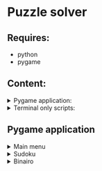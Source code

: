 # Puzzle solver

## Requires:
  - python
  - pygame

## Content:
<details>
<summary>Pygame application:</summary>
  
  - Working:
    - Main menu
    - Binairo game
    - Binairo Solver
    - Sudoku Solver
    - Sudoku game

</details>
<details>
<summary>Terminal only scripts:</summary>
  
  - script to solve sudoku's
  - script to solve binairo's
  - script to create binairo's
  
</details>
 
## Pygame application
<details>
<summary>Main menu</summary>
  
![Screenshot](./Readme_Images/MainMenu.png)

  - Choose the type of puzzle that you want to play
  - Get some info about the selected puzzle-type (picture, rules...)
  - "Play"-button: Play a randomly genereated puzzle
  - "Solve"-button: Imput a premade puzzleboard and let the app find the solution
  
</details>

<details>
<summary>Sudoku</summary>
  <details>
    <summary>Play/ Create</summary>
    
  - A random board will be automatically created
  - A new board can be created by pressing "New"*
  - The board can be resetted to it's original state
  - The "Hint"-button will fill in a random empty cube
  - The "Check"-button:
      - removes all wrong values from the board
      - gives all correct values a grey cube-background
      - disables selection of the correct values so that they cant be changed anymore.
  - automatic highlighting of the selcted cube, row and column
  
   </details>
  <details>
    <summary>Solve</summary>

The algorithm will search for a solution for the board. If the board has no valid solution it will display a message saying: "Impossible".
  
Usage:
  - Left mouse button: select a cube in which to add a value
  - Delete or "0": remove all values from the selected cube
  - Press "Solve" when you have created your test-board

   </details>
</details>  
  
<details>
<summary>Binairo</summary>
  <details>
    <summary>Play/ Create</summary>
    
  ![Screenshot](./Readme_Images/BinairoPlay.png)
  
  - A random board (10 cubes) will be automatically created*
  - A new board of the desired size (2 - 14 cubes) can be created by changing the value and pressing "New"*
  - The board can be resetted to it's original state
  - The "Hint"-button will fill in a random empty cube
  - The "Check"-button:
      - removes all wrong values from the board
      - gives all correct values a grey cube-background
      - disables selection of the correct values so that they cant be changed anymore.
  - automatic highlighting of the selcted cube, row and column
  
  Usage:
  
    - Left mouse button: select a cube in which to add a value of which you are certain
    - Right mouse button: select a cube in which to add TEMPORARY values (values of which you aren't certain)
    - Delete or ".": remove all values from teh selected cube

  Board generation can take a while depending on the selected board size.
    
   </details>
  <details>
    <summary>Solve</summary>
  
The algorithm will search for a solution for the board. If the board has no valid solution it will display a message saying: "Impossible".
  
Usage:
  - Left mouse button: select a cube in which to add a value
  - Delete or ".": remove all values from the selected cube
  - Press "Solve" when you have created your test-board

        
    
   </details>
</details>  
